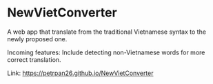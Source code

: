 # NewVietConverter
A web app that translate from the traditional Vietnamese syntax to the newly proposed one.

Incoming features: Include detecting non-Vietnamese words for more correct translation.

Link: https://petrpan26.github.io/NewVietConverter
